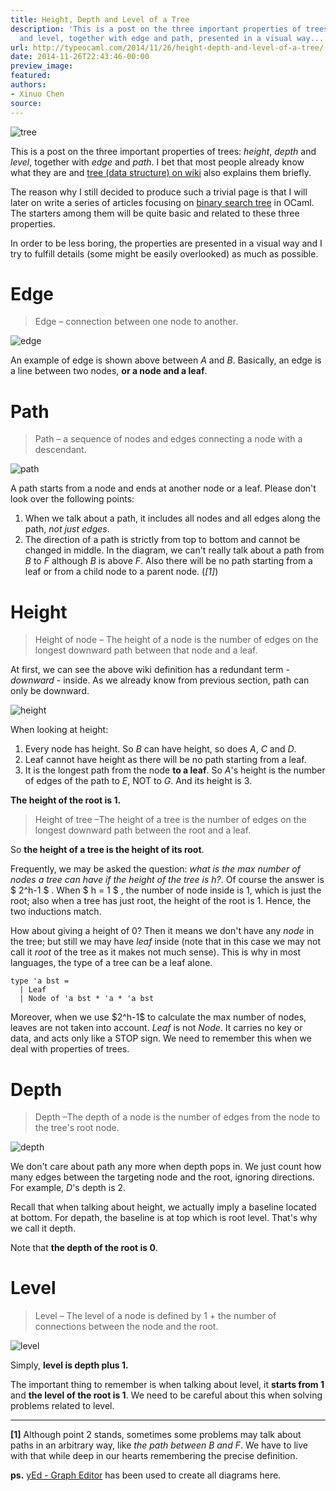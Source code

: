```yaml
---
title: Height, Depth and Level of a Tree
description: 'This is a post on the three important properties of trees: height, depth
  and level, together with edge and path, presented in a visual way....'
url: http://typeocaml.com/2014/11/26/height-depth-and-level-of-a-tree/
date: 2014-11-26T22:43:46-00:00
preview_image:
featured:
authors:
- Xinuo Chen
source:
---
```


<p><img src="http://typeocaml.com/content/images/2014/11/groot_tree2.jpg#hero" alt="tree"/></p>

<p>This is a post on the three important properties of trees: <em>height</em>, <em>depth</em> and <em>level</em>, together with <em>edge</em> and <em>path</em>. I bet that most people already know what they are and <a href="http://en.wikipedia.org/wiki/Tree_(data_structure)">tree (data structure) on wiki</a> also explains them briefly. </p>

<p>The reason why I still decided to produce such a trivial page is that I will later on write a series of articles focusing on <a href="http://en.wikipedia.org/wiki/Binary_search_tree">binary search tree</a> in OCaml. The starters among them will be quite basic and related to these three properties. </p>

<p>In order to be less boring, the properties are presented in a visual way and I try to fulfill details (some might be easily overlooked) as much as possible.</p>

<h1>Edge</h1>

<blockquote>
  <p>Edge &ndash; connection between one node to another. </p>
</blockquote>

<p><img src="http://typeocaml.com/content/images/2014/11/edge-1.jpg#small" alt="edge"/></p>

<p>An example of edge is shown above between <em>A</em> and <em>B</em>. Basically, an edge is a line between two nodes, <strong>or a node and a leaf</strong>. </p>

<h1>Path</h1>

<blockquote>
  <p>Path &ndash; a sequence of nodes and edges connecting a node with a descendant.</p>
</blockquote>

<p><img src="http://typeocaml.com/content/images/2014/11/path-1.jpg#small" alt="path"/></p>

<p>A path starts from a node and ends at another node or a leaf. Please don't look over the following points:</p>

<ol>
<li>When we talk about a path, it includes all nodes and all edges along the path, <em>not just edges</em>.  </li>
<li>The direction of a path is strictly from top to bottom and cannot be changed in middle. In the diagram, we can't really talk about a path from <em>B</em> to <em>F</em> although <em>B</em> is above <em>F</em>. Also there will be no path starting from a leaf or from a child node to a parent node. (<em>[1]</em>)</li>
</ol>

<h1>Height</h1>

<blockquote>
  <p>Height of node &ndash; The height of a node is the number of edges on the longest downward path between that node and a leaf.</p>
</blockquote>

<p>At first, we can see the above wiki definition has a redundant term - <em>downward</em> - inside. As we already know from previous section, path can only be downward. </p>

<p><img src="http://typeocaml.com/content/images/2014/11/height-3.jpg#small" alt="height"/></p>

<p>When looking at height:</p>

<ol>
<li>Every node has height. So <em>B</em> can have height, so does <em>A</em>, <em>C</em> and <em>D</em>.  </li>
<li>Leaf cannot have height as there will be no path starting from a leaf.  </li>
<li>It is the longest path from the node <strong>to a leaf</strong>. So <em>A</em>'s height is the number of edges of the path to <em>E</em>, NOT to <em>G</em>. And its height is 3.</li>
</ol>

<p><strong>The height of the root is 1.</strong></p>

<blockquote>
  <p>Height of tree &ndash;The height of a tree is the number of edges on the longest downward path between the root and a leaf.</p>
</blockquote>

<p>So <strong>the height of a tree is the height of its root</strong>. </p>

<p>Frequently, we may be asked the question: <em>what is the max number of nodes a tree can have if the height of the tree is h?</em>. Of course the answer is $ 2^h-1 $ . When $ h = 1 $ , the number of node inside is 1, which is just the root; also when a tree has just root, the height of the root is 1. Hence, the two inductions match.</p>

<p>How about giving a height of 0? Then it means we don't have any <em>node</em> in the tree; but still we may have <em>leaf</em> inside (note that in this case we may not call it <em>root</em> of the tree as it makes not much sense). This is why in most languages, the type of a tree can be a leaf alone. </p>

<pre><code class="OCaml">type 'a bst =  
  | Leaf 
  | Node of 'a bst * 'a * 'a bst
</code></pre>

<p>Moreover, when we use $2^h-1$ to calculate the max number of nodes, leaves are not taken into account. <em>Leaf</em> is not <em>Node</em>. It carries no key or data,  and acts only like a STOP sign. We need to remember this when we deal with properties of trees.</p>

<h1>Depth</h1>

<blockquote>
  <p>Depth &ndash;The depth of a node is the number of edges from the node to the tree's root node.</p>
</blockquote>

<p><img src="http://typeocaml.com/content/images/2014/11/depth-1.jpg#small" alt="depth"/></p>

<p>We don't care about path any more when depth pops in. We just count how many edges between the targeting node and the root, ignoring directions. For example, <em>D</em>'s depth is 2.</p>

<p>Recall that when talking about height, we actually imply a baseline located at bottom. For depath, the baseline is at top which is root level. That's why we call it depth. </p>

<p>Note that <strong>the depth of the root is 0</strong>.</p>

<h1>Level</h1>

<blockquote>
  <p>Level &ndash; The level of a node is defined by 1 + the number of connections between the node and the root.</p>
</blockquote>

<p><img src="http://typeocaml.com/content/images/2014/11/level.jpg#small" alt="level"/></p>

<p>Simply, <strong>level is depth plus 1.</strong></p>

<p>The important thing to remember is when talking about level, it <strong>starts from 1</strong> and <strong>the level of the root is 1</strong>. We need to be careful about this when solving problems related to level. </p>

<hr/>

<p><strong>[1]</strong> Although point 2 stands, sometimes some problems may talk about paths in an arbitrary way, like <em>the path between B and F</em>. We have to live with that while deep in our hearts remembering the precise definition.</p>

<p><strong>ps.</strong> <a href="http://www.yworks.com/en/products/yfiles/yed/">yEd - Graph Editor</a> has been used to create all diagrams here.</p>
